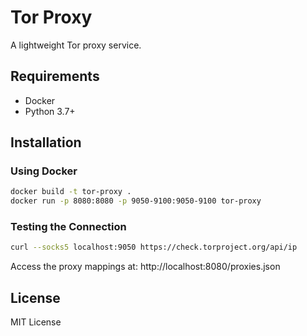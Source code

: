 # Tor Proxy

A lightweight Tor proxy service.

## Requirements

- Docker
- Python 3.7+

## Installation

### Using Docker

```bash
docker build -t tor-proxy .
docker run -p 8080:8080 -p 9050-9100:9050-9100 tor-proxy
```

### Testing the Connection

```bash
curl --socks5 localhost:9050 https://check.torproject.org/api/ip
```

Access the proxy mappings at: http://localhost:8080/proxies.json

## License

MIT License
